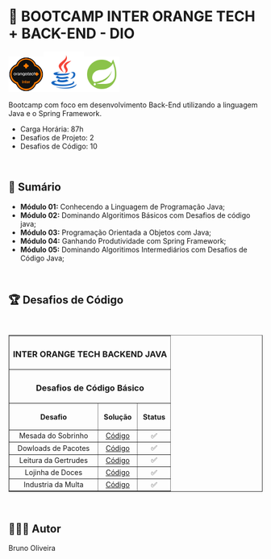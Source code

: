 # 📌 **BOOTCAMP INTER ORANGE TECH + BACK-END - DIO**
<img src="./assets/logo.png"  width="70" alt="Icone do Bootcamp Inter Orange Tech"><img src="./assets/java.svg" width="80" alt="Icone do Java"><img src="./assets/spring.svg" width="70" alt="Icone do Spring Framework">

Bootcamp com foco em desenvolvimento Back-End utilizando a linguagem Java e o Spring Framework.

- Carga Horária: 87h
- Desafios de Projeto: 2
- Desafios de Código: 10

<br>

## 📎 **Sumário**
- **Módulo 01:** Conhecendo a Linguagem de Programação Java;
- **Módulo 02:** Dominando Algoritimos Básicos com Desafios de código java;
- **Módulo 03:** Programação Orientada a Objetos com Java;
- **Módulo 04:** Ganhando Produtividade com Spring Framework;
- **Módulo 05:** Dominando Algoritimos Intermediários com Desafios de Código Java;

<br>

## 🏆 **Desafios de Código**

<br>

<table border=1>
    <tr>
        <th colspan="3" align="center"><h3 align="center"><b>INTER ORANGE TECH BACKEND JAVA</b></h3></th>
    </tr>
    <tr>
        <th colspan="3"><h3 align="center">Desafios de Código Básico</h3></th>
    </tr>
    <tr>
        <th><p align="center">Desafio</p></th>
        <th><p align="center">Solução</p></th>
        <th><p align="center">Status</p></th>
    </tr>
    <tr>
        <td align="center">Mesada do Sobrinho</td>
        <td align="center"><a href="https://github.com/BrunoOliveira16/Bootcamp-Inter-Orange-Tech-Backend/tree/main/ORANGE-TECH-MODULO-02/DesafioDeCodigo01">Código</a></td>
        <td align="center">✅</td>
    </tr>
    <tr>
        <td align="center">Dowloads de Pacotes</td>
        <td align="center"><a href="https://github.com/BrunoOliveira16/Bootcamp-Inter-Orange-Tech-Backend/tree/main/ORANGE-TECH-MODULO-02/DesafioDeCodigo02">Código</a></td>
        <td align="center">✅</td>
    </tr>
    <tr>
        <td align="center">Leitura da Gertrudes</td>
        <td align="center"><a href="https://github.com/BrunoOliveira16/Bootcamp-Inter-Orange-Tech-Backend/tree/main/ORANGE-TECH-MODULO-02/DesafioDeCodigo03">Código</a></td>
        <td align="center">✅</td>
    </tr>
    <tr>
        <td align="center">Lojinha de Doces</td>
        <td align="center"><a href="https://github.com/BrunoOliveira16/Bootcamp-Inter-Orange-Tech-Backend/tree/main/ORANGE-TECH-MODULO-02/DesafioDeCodigo04">Código</a></td>
        <td align="center">✅</td>
    </tr>
    <tr>
        <td align="center">Industria da Multa</td>
        <td align="center"><a href="https://github.com/BrunoOliveira16/Bootcamp-Inter-Orange-Tech-Backend/tree/main/ORANGE-TECH-MODULO-02/DesafioDeCodigo05">Código</a></td>
        <td align="center">✅</td>
    </tr>
</table>

<br>

## 🙋🏻‍♂️ **Autor**
Bruno Oliveira


